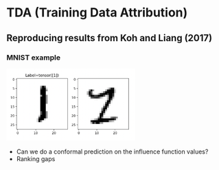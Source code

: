 # TDA (Training Data Attribution)

## Reproducing results from Koh and Liang (2017)
### MNIST example

<img src="https://github.com/yoenoo/TDA/blob/main/images/mnist_lr.png" width="300">


- Can we do a conformal prediction on the influence function values?
- Ranking gaps
